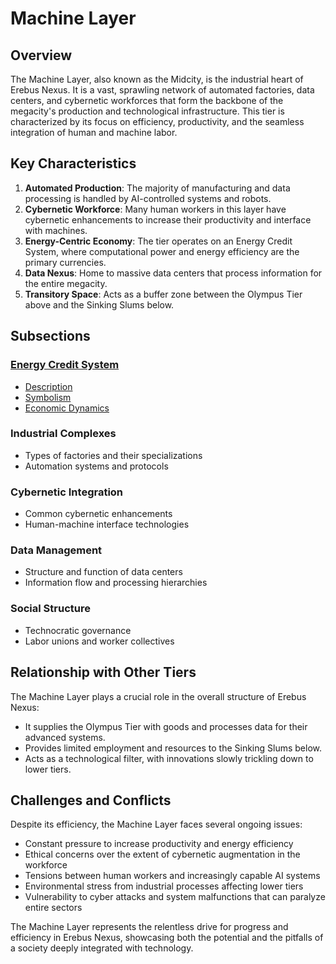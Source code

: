 # Machine Layer

## Overview

The Machine Layer, also known as the Midcity, is the industrial heart of Erebus Nexus. It is a vast, sprawling network of automated factories, data centers, and cybernetic workforces that form the backbone of the megacity's production and technological infrastructure. This tier is characterized by its focus on efficiency, productivity, and the seamless integration of human and machine labor.

## Key Characteristics

1. **Automated Production**: The majority of manufacturing and data processing is handled by AI-controlled systems and robots.
2. **Cybernetic Workforce**: Many human workers in this layer have cybernetic enhancements to increase their productivity and interface with machines.
3. **Energy-Centric Economy**: The tier operates on an Energy Credit System, where computational power and energy efficiency are the primary currencies.
4. **Data Nexus**: Home to massive data centers that process information for the entire megacity.
5. **Transitory Space**: Acts as a buffer zone between the Olympus Tier above and the Sinking Slums below.

## Subsections

### [Energy Credit System](./energy_credit_system)
- [Description](./energy_credit_system/description.md)
- [Symbolism](./energy_credit_system/symbolism.md)
- [Economic Dynamics](./energy_credit_system/economic_dynamics.md)

### Industrial Complexes
- Types of factories and their specializations
- Automation systems and protocols

### Cybernetic Integration
- Common cybernetic enhancements
- Human-machine interface technologies

### Data Management
- Structure and function of data centers
- Information flow and processing hierarchies

### Social Structure
- Technocratic governance
- Labor unions and worker collectives

## Relationship with Other Tiers

The Machine Layer plays a crucial role in the overall structure of Erebus Nexus:

- It supplies the Olympus Tier with goods and processes data for their advanced systems.
- Provides limited employment and resources to the Sinking Slums below.
- Acts as a technological filter, with innovations slowly trickling down to lower tiers.

## Challenges and Conflicts

Despite its efficiency, the Machine Layer faces several ongoing issues:

- Constant pressure to increase productivity and energy efficiency
- Ethical concerns over the extent of cybernetic augmentation in the workforce
- Tensions between human workers and increasingly capable AI systems
- Environmental stress from industrial processes affecting lower tiers
- Vulnerability to cyber attacks and system malfunctions that can paralyze entire sectors

The Machine Layer represents the relentless drive for progress and efficiency in Erebus Nexus, showcasing both the potential and the pitfalls of a society deeply integrated with technology.